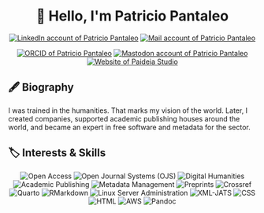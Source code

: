 <h1 align="center">👋 Hello, I'm Patricio Pantaleo</h1>

<p align="center">
  <a href="https://www.linkedin.com/in/patricio-pantaleo"><img alt="LinkedIn account of Patricio Pantaleo" src="https://shields.io/badge/LinkedIn-patricio--pantaleo-333?logo=linkedin&logoColor=white" /></a>
  <a href="mailto:patricio@paideiastudio.net"><img alt="Mail account of Patricio Pantaleo" src="https://shields.io/badge/Email-patricio%40paideiastudio.net-333?logo=gmail&logoColor=white" /></a></p>
  <p align="center">
   <a href="https://orcid.org/0000-0002-8104-8975"><img alt="ORCID of Patricio Pantaleo" src="https://shields.io/badge/ORCID-0000--0002--8104--8975-333?logo=orcid&logoColor=white" /></a>
  <a href="https://mastodon.social/@patopantaleo" rel="me"><img alt="Mastodon account of Patricio Pantaleo" src="https://shields.io/badge/Mastodon-patopantaleo%40mastodon.social-333?logo=mastodon&logoColor=white" /></a>
  <a href="https://paideiastudio.net"><img alt="Website of Paideia Studio" src="https://shields.io/badge/Website-paideiastudio.net-333?logo=internet-explorer&logoColor=white"/></a>
</p>

<h2>🖋️ Biography</h2>
<p>
  I was trained in the humanities. That marks my vision of the world. Later, I created companies, supported academic publishing houses around the world, and became an expert in free software and metadata for the sector.
</p>

<h2>🏷️ Interests & Skills</h2>
<p align="center">
  <img alt="Open Access" src="https://shields.io/badge/-Open%20Access-333?style=for-the-badge" />
  <img alt="Open Journal Systems (OJS)" src="https://shields.io/badge/-OJS-333?style=for-the-badge" />
  <img alt="Digital Humanities" src="https://shields.io/badge/-Digital%20Humanities-333?style=for-the-badge" />
  <img alt="Academic Publishing" src="https://shields.io/badge/-Academic%20Publishing-333?style=for-the-badge" />
  <img alt="Metadata Management" src="https://shields.io/badge/-Metadata%20Management-333?style=for-the-badge" />
  <img alt="Preprints" src="https://shields.io/badge/-Preprints-333?style=for-the-badge" />
  <img alt="Crossref" src="https://shields.io/badge/-Crossref-333?style=for-the-badge" />
  <img alt="Quarto" src="https://shields.io/badge/-Quarto-333?style=for-the-badge" />
  <img alt="RMarkdown" src="https://shields.io/badge/-RMarkdown-333?style=for-the-badge" />
  <img alt="Linux Server Administration" src="https://shields.io/badge/-Linux%20Server%20Administration-333?style=for-the-badge" />
  <img alt="XML-JATS" src="https://shields.io/badge/-XML%20JATS-333?style=for-the-badge" />
  <img alt="CSS" src="https://shields.io/badge/-CSS-333?style=for-the-badge&logo=css3&logoColor=white" />
  <img alt="HTML" src="https://shields.io/badge/-HTML-333?style=for-the-badge&logo=html5&logoColor=white" />
  <img alt="AWS" src="https://shields.io/badge/-AWS-333?style=for-the-badge&logo=amazonaws&logoColor=white" />
  <img alt="Pandoc" src="https://shields.io/badge/-Pandoc-333?style=for-the-badge&logo=pandoc&logoColor=white" />
</p>

